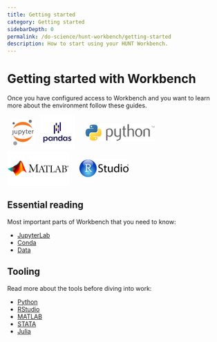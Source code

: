 ```yaml
---
title: Getting started
category: Getting started
sidebarDepth: 0
permalink: /do-science/hunt-workbench/getting-started
description: How to start using your HUNT Workbench.
---
```


# Getting started with Workbench

Once you have configured access to Workbench and you want to learn more about the environment follow these guides.

<!-- 

- Explain main concepts and phylosophy here
- What is Jupyterlab
- How to use Jupyterlab (ideally combine with README.ipynb included during installation)

-->

<img src="./images/jupyter.png" style="max-height: 60px; padding: 10px;" />
<img src="./images/pandas.png" style="max-height: 80px;" />
<img src="./images/python.png" style="max-height: 40px; padding: 20px;" />
<img src="./images/matlab.png" style="max-height: 80px; padding: 0px;" />
<img src="./images/rstudio.png" style="max-height: 40px; padding: 20px;" />


## Essential reading

Most important parts of Workbench that you need to know:
- [JupyterLab](/do-science/hunt-workbench/getting-started/jupyterlab)
- [Conda](/do-science/hunt-workbench/getting-started/conda)
- [Data](/do-science/hunt-workbench/getting-started/data)


## Tooling

Read more about the tools before diving into work:
- [Python](/do-science/hunt-workbench/getting-started/python)
- [RStudio](/do-science/hunt-workbench/getting-started/rstudio)
- [MATLAB](/do-science/hunt-workbench/getting-started/matlab)
- [STATA](/do-science/hunt-workbench/getting-started/stata)
- [Julia](/do-science/hunt-workbench/getting-started/julia)


<!-- 
Your Jupyter Notebooks and code files are stored in the following shared **`work`**-volume on your home machine:

```bash
/mnt/work/workbench
```
 -->
